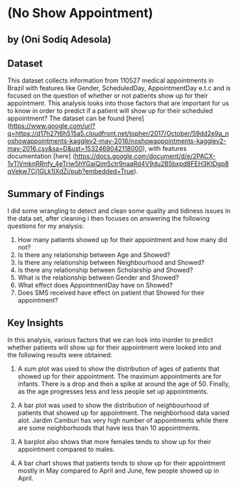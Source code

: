 # (No Show Appointment)
## by (Oni Sodiq Adesola)


## Dataset

This dataset collects information from 110527 medical appointments in Brazil with features like Gender, ScheduledDay, AppointmentDay e.t.c and is focused on the question of whether or not patients show up for their appointment. This analysis looks into those factors that are important for us to know in order to predict if a patient will show up for their scheduled appointment? The dataset can be found [here] (https://www.google.com/url?q=https://d17h27t6h515a5.cloudfront.net/topher/2017/October/59dd2e9a_noshowappointments-kagglev2-may-2016/noshowappointments-kagglev2-may-2016.csv&sa=D&ust=1532469042118000), with features documentation [here] (https://docs.google.com/document/d/e/2PACX-1vTlVmknRRnfy_4eTrjw5hYGaiQim5ctr9naaRd4V9du2B5bxpd8FEH3KtDgp8qVekw7Cj1GLk1IXdZi/pub?embedded=True).

## Summary of Findings
I did some wrangling to detect and clean some quality and tidiness issues in the data set, after cleaning i then focuses on answering the following questions for my analysis:


1. How many patients showed up for their appointment and how many did not?
2. Is there any relationship between Age and Showed?
3. Is there any relationship between Neighbourhood and Showed?
4. Is there any relationship between Scholarship and Showed?
5. What is the relationship between Gender and Showed?
6. What effect does AppointmentDay have on Showed?
7. Does SMS received have effect on patient that Showed for their appointment?



## Key Insights 

In this analysis, various factors that we can look into inorder to predict whether patients will show up for their appointment were looked into and the following results were obtained:

1. A sum plot was used to show the distribution of ages of patients that showed up for their appointment. The maximum appointments are for infants. There is a drop and then a spike at around the age of 50. Finally, as the age progresses less and less people set up appointments.
2. A bar plot was used to show the distribution of neighbourhood of patients that showed up for appointment. The neighborhood data varied alot. Jardim Camburi has very high number of appointments while there are some neighborhoods that have less than 10 appointments.
3. A barplot also shows that more females tends to show up for their appointment compared to males.

4. A bar chart shows that patients tends to show up for their appointment mostly in May compared to April and June, few people showed up in April.

